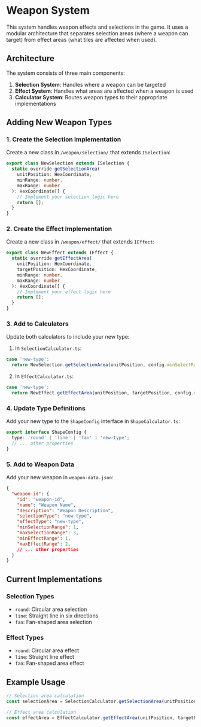# Weapon System

This system handles weapon effects and selections in the game. It uses a modular architecture that separates selection areas (where a weapon can target) from effect areas (what tiles are affected when used).

## Architecture

The system consists of three main components:

1. **Selection System**: Handles where a weapon can be targeted
2. **Effect System**: Handles what areas are affected when a weapon is used
3. **Calculator System**: Routes weapon types to their appropriate implementations

## Adding New Weapon Types

### 1. Create the Selection Implementation

Create a new class in `/weapon/selection/` that extends `ISelection`:

```typescript
export class NewSelection extends ISelection {
  static override getSelectionArea(
    unitPosition: HexCoordinate,
    minRange: number,
    maxRange: number
  ): HexCoordinate[] {
    // Implement your selection logic here
    return [];
  }
}
```

### 2. Create the Effect Implementation

Create a new class in `/weapon/effect/` that extends `IEffect`:

```typescript
export class NewEffect extends IEffect {
  static override getEffectArea(
    unitPosition: HexCoordinate,
    targetPosition: HexCoordinate,
    minRange: number,
    maxRange: number
  ): HexCoordinate[] {
    // Implement your effect logic here
    return [];
  }
}
```

### 3. Add to Calculators

Update both calculators to include your new type:

1. In `SelectionCalculator.ts`:
```typescript
case 'new-type':
  return NewSelection.getSelectionArea(unitPosition, config.minSelectRange, config.maxSelectRange);
```

2. In `EffectCalculator.ts`:
```typescript
case 'new-type':
  return NewEffect.getEffectArea(unitPosition, targetPosition, config.minEffectRange, config.maxEffectRange);
```

### 4. Update Type Definitions

Add your new type to the `ShapeConfig` interface in `ShapeCalculator.ts`:

```typescript
export interface ShapeConfig {
  type: 'round' | 'line' | 'fan' | 'new-type';
  // ... other properties
}
```

### 5. Add to Weapon Data

Add your new weapon in `weapon-data.json`:

```json
{
  "weapon-id": {
    "id": "weapon-id",
    "name": "Weapon Name",
    "description": "Weapon Description",
    "selectionType": "new-type",
    "effectType": "new-type",
    "minSelectionRange": 1,
    "maxSelectionRange": 3,
    "minEffectRange": 1,
    "maxEffectRange": 2,
    // ... other properties
  }
}
```

## Current Implementations

### Selection Types
- `round`: Circular area selection
- `line`: Straight line in six directions
- `fan`: Fan-shaped area selection

### Effect Types
- `round`: Circular area effect
- `line`: Straight line effect
- `fan`: Fan-shaped area effect

## Example Usage

```typescript
// Selection area calculation
const selectionArea = SelectionCalculator.getSelectionArea(unitPosition, config);

// Effect area calculation
const effectArea = EffectCalculator.getEffectArea(unitPosition, targetPosition, config);
```
